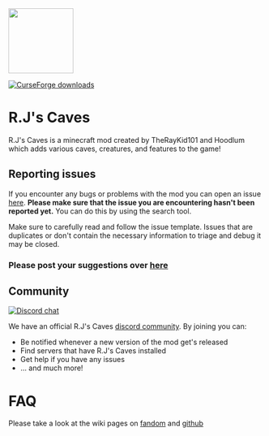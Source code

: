 <img src="https://avatars.githubusercontent.com/u/20050340?v=4"  width="128" height="128" />

[![CurseForge downloads](https://media.forgecdn.net/avatars/thumbnails/346/650/64/64/637495610940825182.jpeg)](https://www.curseforge.com/minecraft/mc-mods/prehistoric-dinosaur-biomes)

# R.J's Caves

R.J's Caves is a minecraft mod created by TheRayKid101 and Hoodlum which adds various caves, creatures, and features to the game!

## Reporting issues
If you encounter any bugs or problems with the mod you can open an issue [here](https://github.com/Alex-the-666/Ice_and_Fire/issues).
**Please make sure that the issue you are encountering hasn't been reported yet.**
You can do this by using the search tool.

Make sure to carefully read and follow the issue template. Issues that are duplicates or don't contain the necessary information to triage and debug it may be closed.
### **Please post your suggestions over [here](https://github.com/TheRayKid101/R.J.s-Caves/issues)**

## Community
[![Discord chat](https://img.shields.io/badge/chat%20on-discord-7289DA?logo=discord&logoColor=white)](https://discord.com/invite/HaqEbEcqXk)

We have an official R.J's Caves [discord community](https://discord.com/invite/HaqEbEcqXk). By joining you can:
- Be notified whenever a new version of the mod get's released
- Find servers that have R.J's Caves installed
- Get help if you have any issues
- ... and much more!
# FAQ
Please take a look at the wiki pages on [fandom](https://github.com/TheRayKid101/R.J.s-Caves/issues) and [github](https://github.com/TheRayKid101/R.J.s-Caves/wiki)